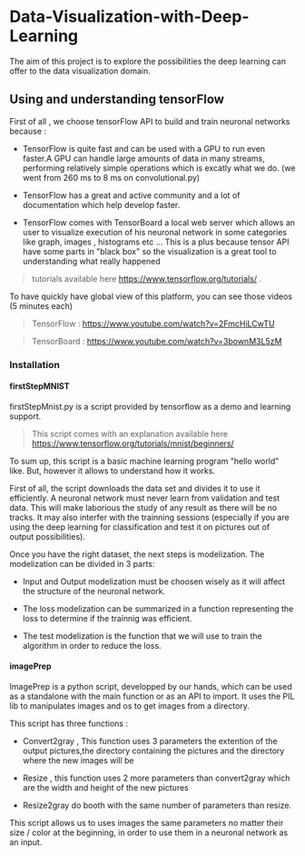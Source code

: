 # Data-Visualization-with-Deep-Learning

The aim of this project is to explore the possibilities the deep learning can offer to the data visualization domain.

## Using and understanding tensorFlow 

First of all , we choose tensorFlow API to build and train neuronal networks because :


  - TensorFlow is quite fast and can be used with a GPU to run even faster.A GPU can handle large amounts of data in many streams, performing relatively simple operations which is excatly what we do. (we went from 260 ms to 8 ms on convolutional.py)

  - TensorFlow has a great and active community and a lot of documentation which help develop faster.
  
  - TensorFlow comes with TensorBoard a local web server which allows an user to visualize execution of his neuronal network in some categories like graph, images , histograms etc ... This is a plus because tensor API have some parts in "black box" so the visualization is a great tool to understanding what really happened 
  
 
 > tutorials available here https://www.tensorflow.org/tutorials/ .
 
 To have quickly have global view of this platform, you can see those videos (5 minutes each)
 
 > TensorFlow : https://www.youtube.com/watch?v=2FmcHiLCwTU
 
 > TensorBoard : https://www.youtube.com/watch?v=3bownM3L5zM

### Installation

#### firstStepMNIST

firstStepMnist.py is a script provided by tensorflow as a demo  and learning support.
   > This script comes with an explanation available here https://www.tensorflow.org/tutorials/mnist/beginners/
 
 To sum up, this script is a basic machine learning program "hello world" like. But, however it allows to understand how 
it works.

First of all, the script downloads the data set and divides it to use it efficiently. A neuronal network must never learn from validation and test data. This will make	laborious the study of any result as there will be no tracks. It may also interfer with the trainning sessions (especially if you are using the deep learning for classification and test it on pictures out of output possibilities).

  Once you have the right dataset, the next steps is modelization. The modelization can be divided in 3 parts:
  
  - Input and Output modelization must be choosen wisely as it will affect the structure of the neuronal network.
  
  - The loss modelization can be summarized in a function representing the loss to determine if the trainnig was efficient.
  
  - The test modelization is the function that we will use to train the algorithm in order to reduce the loss.


#### imagePrep

ImagePrep is a python script, developped by our hands, which can be used as a standalone with the main function or as an API to import.
It uses the PIL lib to manipulates images and os to get images from a directory.

This script has three functions :

- Convert2gray , This function uses 3 parameters the extention of the output pictures,the directory containing the pictures and the directory where the new images will be

- Resize , this function uses 2 more parameters than convert2gray which are the width and height of the new pictures

- Resize2gray do booth with the same number of parameters than resize.

This script allows us to uses images the same parameters no matter their size / color at the beginning, in order to use them in a neuronal network as an input.
















